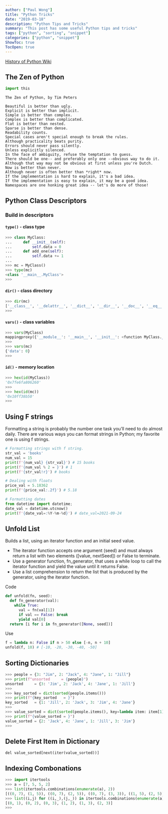 ```yaml
---
author: ["Paul Wong"]
title: "Python Tricks"
date: "2019-03-18"
description: "Python Tips and Tricks"
summary: "This post has some useful Python tips and tricks"
tags: ["python", "sorting", "snippet"]
categories: ["python", "snippet"]
ShowToc: true
TocOpen: true
---
```


[History of Python Wiki](https://en.wikipedia.org/wiki/History_of_Python)

## The Zen of Python

```python
import this
```

```
The Zen of Python, by Tim Peters

Beautiful is better than ugly.
Explicit is better than implicit.
Simple is better than complex.
Complex is better than complicated.
Flat is better than nested.
Sparse is better than dense.
Readability counts.
Special cases aren't special enough to break the rules.
Although practicality beats purity.
Errors should never pass silently.
Unless explicitly silenced.
In the face of ambiguity, refuse the temptation to guess.
There should be one-- and preferably only one --obvious way to do it.
Although that way may not be obvious at first unless you're Dutch.
Now is better than never.
Although never is often better than *right* now.
If the implementation is hard to explain, it's a bad idea.
If the implementation is easy to explain, it may be a good idea.
Namespaces are one honking great idea -- let's do more of those!
```

## Python Class Descriptors

### Build in descriptors

#### `type()` - class type

```python
>>> class MyClass:
...     def __init__(self):
...         self.data = 0
...     def add_one(self):
...         self.data += 1
...
>>> mc = MyClass()
>>> type(mc)
<class '__main__.MyClass'>
>>>
```

#### `dir()` - class directory

```python
>>> dir(mc)
['__class__', '__delattr__', '__dict__', '__dir__', '__doc__', '__eq__', '__format__', '__ge__', '__getattribute__', '__getstate__', '__gt__', '__hash__', '__init__', '__init_subclass__', '__le__', '__lt__', '__module__', '__ne__', '__new__', '__reduce__', '__reduce_ex__', '__repr__', '__setattr__', '__sizeof__', '__str__', '__subclasshook__', '__weakref__', 'add_one', 'data']
>>>
```

#### `vars()` - class variables

```python
>>> vars(MyClass)
mappingproxy({'__module__': '__main__', '__init__': <function MyClass.__init__ at 0x10ff374c0>, 'add_one': <function MyClass.add_one at 0x10ff37740>, '__dict__': <attribute '__dict__' of 'MyClass' objects>, '__weakref__': <attribute '__weakref__' of 'MyClass' objects>, '__doc__': None})
>>>
>>> vars(mc)
{'data': 0}
>>>
```

#### `id()` - memory location

```python
>>> hex(id(MyClass))
'0x7fe6fa806260'
>>>
>>> hex(id(mc))
'0x10ff38b50'
>>>
```

## Using F strings

Formatting a string is probably the number one task you’ll need to do almost daily. There are various ways you can format strings in Python; my favorite one is using f strings.

```python
# Formatting strings with f string.
str_val = 'books'
num_val = 15
print(f'{num_val} {str_val}') # 15 books
print(f'{num_val % 2 = }') # 1
print(f'{str_val!r}') # books

# Dealing with floats
price_val = 5.18362
print(f'{price_val:.2f}') # 5.18

# Formatting dates
from datetime import datetime;
date_val = datetime.utcnow()
print(f'{date_val=:%Y-%m-%d}') # date_val=2021-09-24
```

## Unfold List

Builds a list, using an iterator function and an initial seed value.

- The iterator function accepts one argument (seed) and must always return a list with two elements ([value, nextSeed]) or False to terminate.
- Use a generator function, fn_generator, that uses a while loop to call the iterator function and yield the value until it returns False.
- Use a list comprehension to return the list that is produced by the generator, using the iterator function.

Code

```python
def unfold(fn, seed):
  def fn_generator(val):
    while True:
      val = fn(val[1])
      if val == False: break
      yield val[0]
  return [i for i in fn_generator([None, seed])]
```

Use

```python
f = lambda n: False if n > 50 else [-n, n + 10]
unfold(f, 10) # [-10, -20, -30, -40, -50]
```

## Sorting Dictionaries

```python
>>> people = {3: "Jim", 2: "Jack", 4: "Jane", 1: "Jill"}
>>> print(f"unsorted     = {people}")
unsorted     = {3: 'Jim', 2: 'Jack', 4: 'Jane', 1: 'Jill'}
>>>
>>> key_sorted = dict(sorted(people.items()))
>>> print(f"{key_sorted   = }")
key_sorted   = {1: 'Jill', 2: 'Jack', 3: 'Jim', 4: 'Jane'}
>>>
>>> value_sorted = dict(sorted(people.items(), key=lambda item: item[1]))
>>> print(f"{value_sorted = }")
value_sorted = {2: 'Jack', 4: 'Jane', 1: 'Jill', 3: 'Jim'}
>>>
```

## Delete First Item in Dictionary

```python-repl=
del value_sorted[next(iter(value_sorted))]
```

## Indexing Combonations

```python
>>> import itertools
>>> a = [7, 5, 5, 2]
>>> list(itertools.combinations(enumerate(a), 2))
[((0, 7), (1, 5)), ((0, 7), (2, 5)), ((0, 7), (3, 3)), ((1, 5), (2, 5)), ((1, 5), (3, 3)), ((2, 5), (3, 3))]
>>> list((i,j) for ((i,_),(j,_)) in itertools.combinations(enumerate(a), 2))
[(0, 1), (0, 2), (0, 3), (1, 2), (1, 3), (2, 3)]
>>>
```
